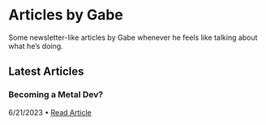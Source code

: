 # Articles by Gabe
Some newsletter-like articles by Gabe whenever he feels like talking about what he’s doing.
## Latest Articles 
### Becoming a Metal Dev?
6/21/2023 • [Read Article](https://github.com/gabefletch/articles/blob/main/go/21june2023.md)
